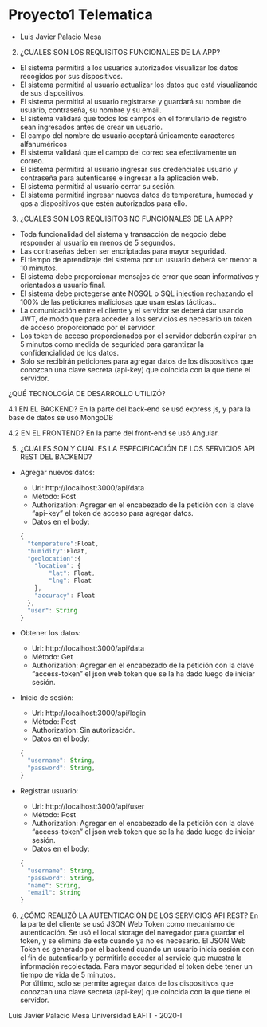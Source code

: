 # Proyecto1 Telematica
- Luis Javier Palacio Mesa

2. ¿CUALES SON LOS REQUISITOS FUNCIONALES DE LA APP?
- El sistema permitirá a los usuarios autorizados visualizar los datos recogidos por sus dispositivos.
- El sistema permitirá al usuario actualizar los datos que está visualizando de sus dispositivos.
- El sistema permitirá al usuario registrarse y guardará su nombre de usuario, contraseña, su nombre y su email.
- El sistema validará que todos los campos en el formulario de registro sean ingresados antes de crear un usuario.
- El  campo del nombre de usuario aceptará únicamente caracteres alfanuméricos
- El sistema validará que el campo del correo sea efectivamente un correo.
- El sistema permitirá al usuario ingresar sus credenciales usuario y contraseña para autenticarse e ingresar a la aplicación web.
- El sistema permitirá al usuario cerrar su sesión.
- El sistema permitirá ingresar nuevos datos  de temperatura, humedad y gps a dispositivos que estén autorizados para ello.

3. ¿CUALES SON LOS REQUISITOS NO FUNCIONALES DE LA APP?
- Toda funcionalidad del sistema y transacción de negocio debe responder al usuario en menos de 5 segundos.
- Las contraseñas deben ser encriptadas para mayor seguridad.
- El tiempo de aprendizaje del sistema por un usuario deberá ser menor a 10 minutos.
- El sistema debe proporcionar mensajes de error que sean informativos y orientados a usuario final.
- El sistema debe protegerse ante NOSQL o SQL injection rechazando el 100% de las peticiones maliciosas que usan estas tácticas..
- La comunicación entre el cliente y el servidor se deberá dar usando JWT, de modo que para acceder a los servicios es necesario un token de acceso proporcionado por el servidor.
- Los token de acceso proporcionados por el servidor deberán expirar en 5 minutos como medida de seguridad para garantizar la confidencialidad de los datos.
- Solo se recibirán peticiones para agregar datos de los dispositivos que conozcan una clave secreta (api-key)  que coincida con la que tiene el servidor.

¿QUÉ TECNOLOGÍA DE DESARROLLO UTILIZÓ?

4.1 EN EL BACKEND?
En la parte del back-end se usó express js, y para la base de datos se usó MongoDB

4.2 EN EL FRONTEND?
En la parte del front-end se usó Angular.

5. ¿CUALES SON Y CUAL ES LA ESPECIFICACIÓN DE LOS SERVICIOS API REST DEL BACKEND?

- Agregar nuevos datos:
  - Url: http://localhost:3000/api/data
  - Método: Post
  - Authorization: Agregar en el encabezado de la petición con la clave “api-key” el token de acceso para agregar datos.
  - Datos en el body:
  ```javascript
  {
    "temperature":Float,
    "humidity":Float,
    "geolocation":{
      "location": {
          "lat": Float,
          "lng": Float
      },
      "accuracy": Float
    },
    "user": String			 
  }
  ```
- Obtener los datos:
  - Url: http://localhost:3000/api/data
  - Método: Get
  - Authorization: Agregar en el encabezado de la petición con la clave “access-token” el json web token que se la ha dado luego de iniciar sesión.

- Inicio de sesión:
  - Url: http://localhost:3000/api/login
  - Método: Post
  - Authorization: Sin autorización.
  - Datos en el body:
  ```javascript
  {
    "username": String,
    "password": String,
  }
  ```
- Registrar usuario:
  - Url: http://localhost:3000/api/user
  - Método: Post
  - Authorization: Agregar en el encabezado de la petición con la clave “access-token” el json web token que se la ha dado luego de iniciar sesión.
  - Datos en el body:
  ```javascript
  {
    "username": String,
    "password": String,
    "name": String,
    "email": String	
  }
  ```
6. ¿CÓMO REALIZÓ LA AUTENTICACIÓN DE LOS SERVICIOS API REST?
En la parte del cliente se usó JSON Web Token como mecanismo de autenticación. Se usó el local storage del navegador para guardar el token, y se elimina de este cuando ya no es necesario. El JSON Web Token es generado por el backend cuando un usuario inicia sesión con el fin de autenticarlo y permitirle acceder al servicio que muestra la información recolectada.  Para mayor seguridad el token debe tener un tiempo de vida de 5 minutos. <br>
Por último, solo se permite agregar datos de los dispositivos que conozcan una clave secreta (api-key)  que coincida con la que tiene el servidor.


Luis Javier Palacio Mesa
Universidad EAFIT - 2020-I
